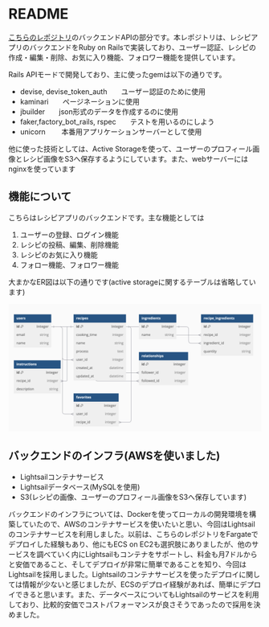 # README

[こちらのレポジトリ](https://github.com/kousei1015/recipes-front)のバックエンドAPIの部分です。本レポジトリは、レシピアプリのバックエンドをRuby on Railsで実装しており、ユーザー認証、レシピの作成・編集・削除、お気に入り機能、フォロワー機能を提供しています。



Rails APIモードで開発しており、主に使ったgemは以下の通りです。

- devise, devise_token_auth　　ユーザー認証のために使用
- kaminari　　ページネーションに使用
- jbuilder　　json形式のデータを作成するのに使用
- faker,factory_bot_rails, rspec　　テストを用いるのにしよう
- unicorn 　　本番用アプリケーションサーバーとして使用

他に使った技術としては、Active Storageを使って、ユーザーのプロフィール画像とレシピ画像をS3へ保存するようにしています。また、webサーバーにはnginxを使っています

## 機能について
こちらはレシピアプリのバックエンドです。主な機能としては
1. ユーザーの登録、ログイン機能
2. レシピの投稿、編集、削除機能
3. レシピのお気に入り機能
4. フォロー機能、フォロワー機能

大まかなER図は以下の通りです(active storageに関するテーブルは省略しています)

<img src="./er.png" alt="er図" width="800px">

## バックエンドのインフラ(AWSを使いました)

- Lightsailコンテナサービス
- Lightsailデータベース(MySQLを使用)
- S3(レシピの画像、ユーザーのプロフィール画像をS3へ保存しています)

バックエンドのインフラについては、Dockerを使ってローカルの開発環境を構築していたので、AWSのコンテナサービスを使いたいと思い、今回はLightsailのコンテナサービスを利用しました。以前は、こちらのレポジトリをFargateでデプロイした経験もあり、他にもECS on EC2も選択肢にありましたが、他のサービスを調べていく内にLightsailもコンテナをサポートし、料金も月7ドルからと安価であること、そしてデプロイが非常に簡単であることを知り、今回はLightsailを採用しました。Lightsailのコンテナサービスを使ったデプロイに関しては情報が少ないと感じましたが、ECSのデプロイ経験があれば、簡単にデプロイできると思います。また、データベースについてもLightsailのサービスを利用しており、比較的安価でコストパフォーマンスが良さそうであったので採用を決めました。